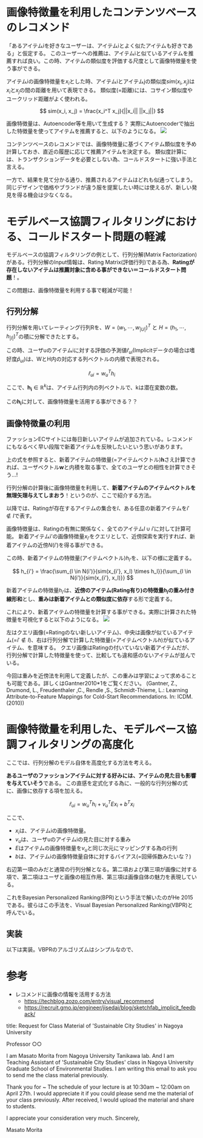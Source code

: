 # 画像特徴量を利用したコンテンツベースのレコメンド

「あるアイテムiを好きなユーザーは、アイテムiとよく似たアイテムも好きである」と仮定する。
このユーザーへの推薦は、アイテムiと似ているアイテムを推薦すれば良い。この時、アイテムの類似度を評価する尺度として画像特徴量を使う事ができる。

アイテムiの画像特徴量を$x_i$とした時、アイテムiとアイテムjの類似度$sim(x_i, x_j)$は$x_i$と$x_j$の間の距離を用いて表現できる。
類似度(=距離)には、コサイン類似度やユークリッド距離がよく使われる。

$$
sim(x_i, x_j) = \frac{x_i^T x_j}{||x_i|| ||x_j||}
$$

画像特徴量は、Autoencoder等を用いて生成する？
実際にAutoencoderで抽出した特徴量を使ってアイテムを推薦すると、以下のようになる。
![](../images/image_recommend1.JPG)

コンテンツベースのレコメンドでは、画像特徴量に基づくアイテム類似度を予め計算しておき、直近の履歴に応じて推薦アイテムを決定する。
類似度計算には、トランザクションデータを必要としない為、コールドスタートに強い手法と言える。

一方で、結果を見て分かる通り、推薦されるアイテムはどれも似通ってしまう。同じデザインで価格やブランドが違う服を提案したい時には使えるが、新しい発見を得る機会は少なくなる。

# モデルベース協調フィルタリングにおける、コールドスタート問題の軽減

モデルベースの協調フィルタリングの例として、行列分解(Matrix Factorization)がある。行列分解のInput情報は、Rating Matrix(評価行列)である為、**Ratingが存在しないアイテムは推薦対象に含める事ができない＝コールドスタート問題**！。

この問題は、画像特徴量を利用する事で軽減が可能！

## 行列分解

行列分解を用いてレーティング行列Rを、$W = (w_1, \cdots, w_{|U|})^T$ と $H=(h_1, \cdots, h_{|I|})^T$の積に分解できたとする。

この時、ユーザuのアイテムiに対する評価の予測値$\hat{r}_{ui}$(Implicitデータの場合は嗜好度$\hat{p}_{ui}$)は、WとH内の対応する列ベクトルの内積で表現される。

$$
\hat{r}_{ui} = w_u^T h_i
$$

ここで、$\mathbf{h_i} \in \mathbb{R}^k$は、アイテム行列内の列ベクトルで、kは潜在変数の数。

この$\mathbf{h_i}$に対して、画像特徴量を活用する事ができる？？

## 画像特徴量の利用

ファッションECサイトには毎日新しいアイテムが追加されている。レコメンドにもなるべく早い段階で新着アイテムを反映したいという思いがあります。

上の式を参照すると、新着アイテムの特徴量(=アイテムベクトル)$\mathbf{h}$さえ計算できれば、ユーザベクトル$\mathbf{w}$と内積を取る事で、全てのユーザとの相性を計算できそう...!

行列分解の計算後に画像特徴量を利用して、**新着アイテムのアイテムベクトルを無理矢理与えてしまおう**！というのが、ここで紹介する方法。

以降では、Ratingが存在するアイテムの集合を$I$、ある任意の新着アイテムを$i'\notin I$で表す。

画像特徴量は、Ratingの有無に関係なく、全てのアイテム$I \cup {i'}$に対して計算可能。
新着アイテムi'の画像特徴量$x_{i'}$をクエリとして、近傍探索を実行すれば、新着アイテムの近傍$N(i')$を得る事ができる。

この時、新着アイテムの特徴量(アイテムベクトル)$h_{i'}$を、以下の様に定義する。

$$
h_{i'} = \frac{\sum_{l \in N(i')}{sim(x_{i'}, x_l) \times h_l}}{\sum_{l \in N(i')}{sim(x_{i'}, x_l)}}
$$

新着アイテムの特徴量$h_{i'}$は、**近傍のアイテム(Rating有り)の特徴量$h_l$の重み付き線形和**とし、**重みは新着アイテムとの類似度に依存**する形で定義する。

これにより、新着アイテムの特徴量を計算する事ができる。実際に計算された特徴量を可視化すると以下のようになる。
![](../images/image_recommend2.JPG)

左はクエリ画像(=Ratingのない新しいアイテム)、中央は画像が似ているアイテム(=$i'\notin I$)、右は行列分解で計算した特徴量(=アイテムベクトル$h$)が似ているアイテム、を意味する。
クエリ画像はRatingの付いていない新着アイテムだが、行列分解で計算した特徴量を使って、比較しても違和感のないアイテムが並んでいる。

今回は重みを近傍法を利用して定義したが、この重みは学習によって求めることも可能である。詳しくはGantner2010\*1をご覧ください。
(Gantner, Z., Drumond, L., Freudenthaler ,C., Rendle ,S., Schmidt-Thieme, L.: Learning Attribute-to-Feature Mappings for Cold-Start Recommendations. In: ICDM. (2010))

# 画像特徴量を利用した、モデルベース協調フィルタリングの高度化

ここでは、行列分解のモデル自体を高度化する方法を考える。

**あるユーザのファッションアイテムに対する好みには、アイテムの見た目も影響を与えていそう**である。
この直感を定式化する為に、一般的な行列分解の式に、画像に依存する項を加える。

$$
\hat{r}_{ui} = w_u^T h_i + v_u^T E x_i + b^T x_i
$$

ここで、
- $x_i$は、アイテムiの画像特徴量。
- $v_u$は、ユーザuのアイテムiの見た目に対する重み
- $E$はアイテムの画像特徴量を$v_u$と同じ次元にマッピングする為の行列
- $b$は、アイテムiの画像特徴量自体に対するバイアス(=回帰係数みたいな？)

右辺第一項のみだと通常の行列分解となる。第二項および第三項が画像に対する項で、第二項はユーザと画像の相互作用、第三項は画像自体の魅力を表現している。

これをBayesian Personalized Ranking(BPR)という手法で解いたのがHe 2015である。彼らはこの手法を、Visual Bayesian Personalized Ranking(VBPR)と呼んでいる。

## 実装
以下は実装。VBPRのアルゴリズムはシンプルなので、

# 参考

- レコメンドに画像の情報を活用する方法
  - https://techblog.zozo.com/entry/visual_recommend
  - https://recruit.gmo.jp/engineer/jisedai/blog/sketchfab_implicit_feedback/

title: Request for Class Material of 'Sustainable City Studies' in Nagoya University

Professor ○○

I am Masato Morita from Nagoya University Tanikawa lab.
And I am Teaching Assistant of 'Sustainable City Studies' class in Nagoya University Graduate School of Environmental Studies.
I am writing this email to ask you to send me the class material previously.

Thank you for ~
The schedule of your lecture is at 10:30am ~ 12:00am on April 27th.
I would appreciate it if you could please send me the material of your class previously.
After received, I would upload the material and share to students.

I appreciate your consideration very much.
Sincerely,

Masato Morita